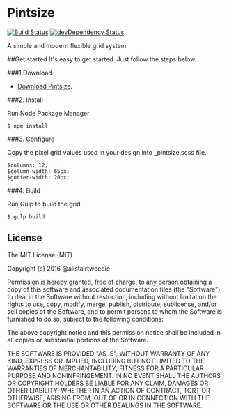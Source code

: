 # Pintsize

[![Build Status](https://travis-ci.org/alistairtweedie/pintsize.svg?branch=master)](https://travis-ci.org/alistairtweedie/pintsize)
[![devDependency Status](https://david-dm.org/alistairtweedie/pintsize/dev-status.svg)](https://david-dm.org/alistairtweedie/pintsize#info=devDependencies)


A simple and modern flexible grid system

##Get started
It's easy to get started. Just follow the steps below.


###1.Download

* [Download Pintsize](https://github.com/alistairtweedie/pintsize/archive/master.zip).



###2. Install

Run Node Package Manager

	$ npm install


###3. Configure

Copy the pixel grid values used in your design into _pintsize.scss file.

	$columns: 12;
    $column-width: 65px;
    $gutter-width: 20px;


###4. Build

Run Gulp to build the grid

	$ gulp build

## License

The MIT License (MIT)

Copyright (c) 2016 @alistairtweedie

Permission is hereby granted, free of charge, to any person obtaining a copy of this software and associated documentation files (the "Software"), to deal in the Software without restriction, including without limitation the rights to use, copy, modify, merge, publish, distribute, sublicense, and/or sell copies of the Software, and to permit persons to whom the Software is furnished to do so, subject to the following conditions:

The above copyright notice and this permission notice shall be included in all copies or substantial portions of the Software.

THE SOFTWARE IS PROVIDED "AS IS", WITHOUT WARRANTY OF ANY KIND, EXPRESS OR IMPLIED, INCLUDING BUT NOT LIMITED TO THE WARRANTIES OF MERCHANTABILITY, FITNESS FOR A PARTICULAR PURPOSE AND NONINFRINGEMENT. IN NO EVENT SHALL THE AUTHORS OR COPYRIGHT HOLDERS BE LIABLE FOR ANY CLAIM, DAMAGES OR OTHER LIABILITY, WHETHER IN AN ACTION OF CONTRACT, TORT OR OTHERWISE, ARISING FROM, OUT OF OR IN CONNECTION WITH THE SOFTWARE OR THE USE OR OTHER DEALINGS IN THE SOFTWARE.
